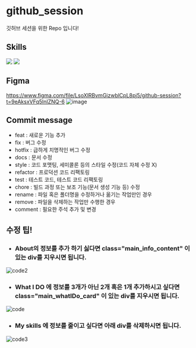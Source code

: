 # github_session
깃허브 세션을 위한 Repo 입니다!

## Skills
<img src="https://img.shields.io/badge/Html-f85a2b?style=flat-square&logo=HTML5&logoColor=white"/></a>
<img src="https://img.shields.io/badge/CSS-1376e7?style=flat-square&logo=CSS3&logoColor=white"/></a>

## Figma
https://www.figma.com/file/LsoXlRBvmGizwblCpL8pj5/github-session?t=9eAksxVFq5lnIZNQ-6
![image](https://user-images.githubusercontent.com/76903801/226449908-b49a8750-7eac-4b3c-b035-ebf10dbf83ef.png)


## Commit message
- feat : 새로운 기능 추가
- fix : 버그 수정
- hotfix : 급하게 치명적인 버그 수정
- docs : 문서 수정
- style : 코드 포맷팅, 세미콜론 등의 스타일 수정(코드 자체 수정 X)
- refactor : 프로덕션 코드 리팩토링
- test : 테스트 코드, 테스트 코드 리팩토링
- chore : 빌드 과정 또는 보조 기능(문서 생성 기능 등) 수정
- rename : 파일 혹은 폴더명을 수정하거나 옮기는 작업만인 경우
- remove : 파일을 삭제하는 작업만 수행한 경우
- comment : 필요한 주석 추가 및 변경

## 수정 팁!
- ### About의 정보를 추가 하기 싫다면 class="main_info_content" 이 있는 div를 지우시면 됩니다.
![code2](https://user-images.githubusercontent.com/76903801/227125399-73a051d4-7cf7-43b0-8565-8fdf2cec7b71.png)



- ### What I DO 에 정보를 3개가 아닌 2개 혹은 1개 추가하시고 싶다면 class="main_whatIDo_card" 이 있는 div를 지우시면 됩니다.
![code](https://user-images.githubusercontent.com/76903801/227125483-3a6203fc-9580-4330-9ec9-1f58f1183074.png)


- ### My skills 에 정보를 줄이고 싶다면 아래 div를 삭제하시면 됩니다.
![code3](https://user-images.githubusercontent.com/76903801/227125747-406412a5-de6b-42af-b305-97ef9662c9ff.png)
